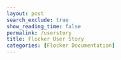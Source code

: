 ```yaml
---
layout: post 
search_exclude: true
show_reading_time: false
permalink: /userstory
title: Flocker User Story
categories: [Flocker Documentation]
---
```


